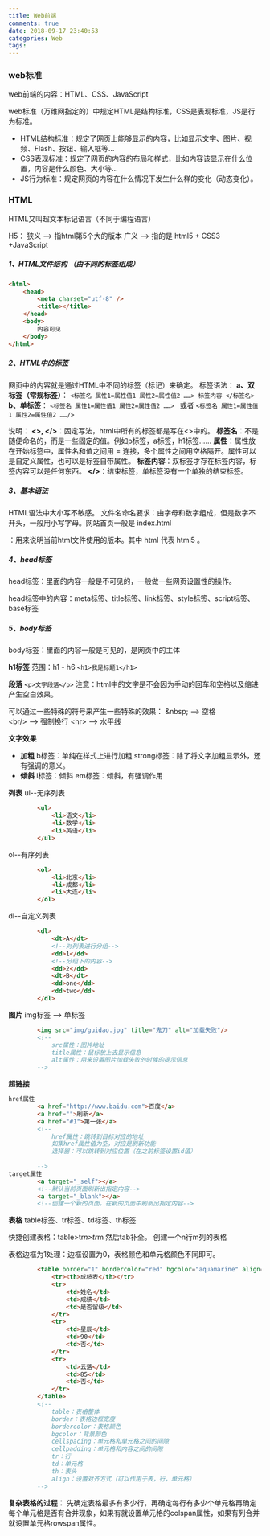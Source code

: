 ```yaml
---
title: Web前端
comments: true
date: 2018-09-17 23:40:53
categories: Web
tags: 
---
```

### web标准
web前端的内容：HTML、CSS、JavaScript

web标准（万维网指定的）中规定HTML是结构标准，CSS是表现标准，JS是行为标准。
- HTML结构标准：规定了网页上能够显示的内容，比如显示文字、图片、视频、Flash、按钮、输入框等...
- CSS表现标准：规定了网页的内容的布局和样式，比如内容该显示在什么位置，内容是什么颜色、大小等...
- JS行为标准：规定网页的内容在什么情况下发生什么样的变化（动态变化）。

### HTML
HTML又叫超文本标记语言（不同于编程语言）

H5：
狭义 --> 指html第5个大的版本
广义 --> 指的是 html5 + CSS3 +JavaScript

##### 1、HTML文件结构 （由不同的标签组成）
```html
<html>
	<head>
		<meta charset="utf-8" />
		<title></title>
	</head>
	<body>
		内容可见
	</body>
</html>
```

##### 2、HTML中的标签
网页中的内容就是通过HTML中不同的标签（标记）来确定。
标签语法：
**a、双标签（常规标签）**：
`<标签名 属性1=属性值1 属性2=属性值2 ……> 标签内容 </标签名>`
**b、单标签**：
`<标签名 属性1=属性值1 属性2=属性值2 ……> `
或者
`<标签名 属性1=属性值1 属性2=属性值2 ……/>`

说明：
**<>, </>**：固定写法，html中所有的标签都是写在<>中的。
**标签名**：不是随便命名的，而是一些固定的值。例如p标签，a标签，h1标签……
**属性**：属性放在开始标签中，属性名和值之间用 = 连接，多个属性之间用空格隔开。属性可以是自定义属性，也可以是标签自带属性。
**标签内容**：双标签才存在标签内容，标签内容可以是任何东西。
**</>**：结束标签，单标签没有一个单独的结束标签。

##### 3、基本语法
HTML语法中大小写不敏感。
文件名命名要求：由字母和数字组成，但是数字不开头，一般用小写字母。网站首页一般是 index.html

**<!DOCTYPE html>**：用来说明当前html文件使用的版本。其中 html 代表 html5 。 

##### 4、head标签
head标签：里面的内容一般是不可见的，一般做一些网页设置性的操作。

head标签中的内容：meta标签、title标签、link标签、style标签、script标签、base标签

##### 5、body标签
body标签：里面的内容一般是可见的，是网页中的主体

**h1标签**
范围：h1 - h6
`<h1>我是标题1</h1>`

**段落**
`<p>文字段落</p>`
注意：html中的文字是不会因为手动的回车和空格以及缩进产生空白效果。

可以通过一些特殊的符号来产生一些特殊的效果：
\&nbsp;  -->  空格  
\<br/>  -->  强制换行
\<hr>  -->  水平线

**文字效果**
- **加粗**
b标签：单纯在样式上进行加粗
strong标签：除了将文字加粗显示外，还有强调的意义。
- **倾斜**
i标签：倾斜
em标签：倾斜，有强调作用

**列表**
ul--无序列表
```html
		<ul>
			<li>语文</li>
			<li>数学</li>
			<li>英语</li>
		</ul>
```
ol--有序列表
```html
		<ol>
			<li>北京</li>
			<li>成都</li>
			<li>大连</li>
		</ol>
```
dl--自定义列表
```html
		<dl>
			<dt>A</dt>
			<!--对列表进行分组-->
			<dd>1</dd>
			<!--分组下的内容-->
			<dd>2</dd>
			<dt>B</dt>
			<dd>one</dd>
			<dd>two</dd>
		</dl>
```

**图片**
img标签  -->  单标签
```html
		<img src="img/guidao.jpg" title="鬼刀" alt="加载失败"/>
		<!--
			src属性：图片地址
			title属性：鼠标放上去显示信息
			alt属性：用来设置图片加载失败的时候的提示信息
		-->
```

**超链接**
```html
href属性
		<a href="http://www.baidu.com">百度</a>
		<a href="">刷新</a>
		<a href="#1">第一张</a>
		<!--
  			href属性：跳转到目标对应的地址
  			如果href属性值为空，对应是刷新功能
  			选择器：可以跳转到对应位置（在之前标签设置id值）
  			
        -->
target属性
        <a target="_self"></a>
        <!--默认当前页面刷新出指定内容-->
        <a target="_blank"></a>
		<!--创建一个新的页面，在新的页面中刷新出指定内容-->
```

**表格**
table标签、tr标签、td标签、th标签

快捷创建表格：table>tr*n>tr*m 然后tab补全。
创建一个n行m列的表格

表格边框为1处理：边框设置为0，表格颜色和单元格颜色不同即可。
```html
		<table border="1" bordercolor="red" bgcolor="aquamarine" align="center" cellspacing="1" cellpadding="1">
			<tr><th>成绩表</th></tr>
			<tr>
				<td>姓名</td>
				<td>成绩</td>
				<td>是否留级</td>
			</tr>
			<tr>
				<td>星辰</td>
				<td>90</td>
				<td>否</td>
			</tr>
			<tr>
				<td>云落</td>
				<td>85</td>
				<td>否</td>
			</tr>
		</table>
		<!--
			table：表格整体
			border：表格边框宽度
			bordercolor：表格颜色
			bgcolor：背景颜色
			cellspacing：单元格和单元格之间的间隙
			cellpadding：单元格和内容之间的间隙
        	tr：行
        	td：单元格
        	th：表头
        	align：设置对齐方式（可以作用于表，行，单元格）
        -->
```
**复杂表格的过程：**
先确定表格最多有多少行，再确定每行有多少个单元格再确定每个单元格是否有合并现象，如果有就设置单元格的colspan属性，如果有列合并就设置单元格rowspan属性。



